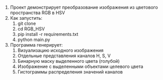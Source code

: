 1. Проект демонстрирует преобразование изображения из цветового пространства RGB в HSV
2. Как запустить:
   1. git clone
   2. cd RGB_HSV
   3. pip install -r requirements.txt
   4. python main.py
3. Программа генерирует:
   1. Визуализацию исходного изображения
   2. Отдельные представления каналов H, S, V
   3. Бинарную маску выделенного цвета (голубой)
   4. Изображение с выделенными объектами целевого цвета
   5. Гистограммы распределения значений каналов
